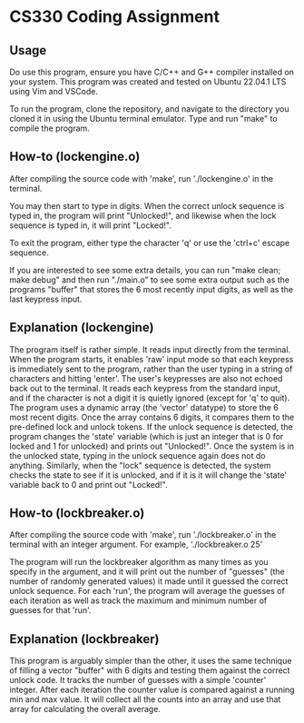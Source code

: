 # CS330 Coding Assignment

## Usage
Do use this program, ensure you have C/C++ and G++ compiler installed on your system.
This program was created and tested on Ubuntu 22.04.1 LTS using Vim and VSCode. 

To run the program, clone the repository, and navigate to the directory you cloned it in using the 
Ubuntu terminal emulator. Type and run "make" to compile the program.

## How-to (lockengine.o)
After compiling the source code with 'make', run './lockengine.o' in the terminal.

You may then start to type in digits. When the correct unlock sequence is typed in, the program will print "Unlocked!",
and likewise when the lock sequence is typed in, it will print "Locked!". 

To exit the program, either type the character 'q' or use the 'ctrl+c' escape sequence. 

If you are interested to see some extra details, you can run "make clean; make debug" and then run "./main.o" to see some 
extra output such as the programs "buffer" that stores the 6 most recently input digits, as well as the last keypress input.

## Explanation (lockengine)
The program itself is rather simple. It reads input directly from the terminal. When the program starts, it enables 'raw' input mode
so that each keypress is immediately sent to the program, rather than the user typing in a string of characters and hitting 'enter'. 
The user's keypresses are also not echoed back out to the terminal. 
It reads each keypress from the standard input, and if the character is not a digit it is quietly ignored (except for 'q' to quit).
The program uses a dynamic array (the 'vector' datatype) to store the 6 most recent digits. Once the array contains 6 digits, it compares
them to the pre-defined lock and unlock tokens. If the unlock sequence is detected, the program changes the 'state' variable
(which is just an integer that is 0 for locked and 1 for unlocked) and prints out "Unlocked!". Once the system is in the unlocked state, typing in 
the unlock sequence again does not do anything. Similarly, when the "lock" sequence is detected, the system checks the state to see if it is unlocked, 
and if it is it will change the 'state' variable back to 0 and print out "Locked!". 

## How-to (lockbreaker.o)
After compiling the source code with 'make', run './lockbreaker.o' in the terminal with an integer argument. For example, './lockbreaker.o 25'

The program will run the lockbreaker algorithm as many times as you specify in the argument, and it will print out the number of "guesses" (the number of randomly generated values)
it made until it guessed the correct unlock sequence. For each 'run', the program will average the guesses of each iteration as well as track the maximum and minimum number of guesses
for that 'run'. 

## Explanation (lockbreaker)
This program is arguably simpler than the other, it uses the same technique of filling a vector "buffer" with 6 digits and testing them against the correct unlock code. It tracks
the number of guesses with a simple 'counter' integer. After each iteration the counter value is compared against a running min and max value. It will collect all the counts 
into an array and use that array for calculating the overall average.